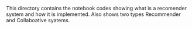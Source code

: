 This directory contains the notebook codes showing what is a recomender system and how it is implemented.
Also shows two types Recommender and Collaboative syatems.
